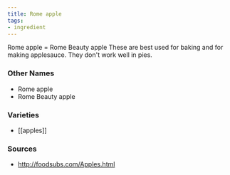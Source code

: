 ```yaml
---
title: Rome apple
tags:
- ingredient
---
```

Rome apple = Rome Beauty apple These are best used for baking and for making applesauce. They don't work well in pies.

### Other Names

* Rome apple
* Rome Beauty apple

### Varieties

* [[apples]]

### Sources
* http://foodsubs.com/Apples.html
